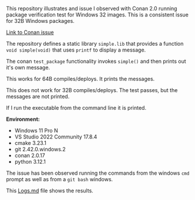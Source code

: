 This repository illustrates and issue I observed with Conan 2.0 running package verification test for Windows 32 images. This is a consistent issue for 32B Windows packages.

[Link to Conan issue](https://github.com/conan-io/conan/issues/15567)

The repository defines a static library `simple.lib` that provides a function `void simple(void)` that uses `printf` to display a message.

The conan `test_package` functionality invokes `simple()` and then prints out it's own message.

This works for 64B compiles/deploys. It prints the messages.

This does not work for 32B compiles/deploys. The test passes, but the messages are not printed.

If I run the executable from the command line it is printed.

**Environment:**
* Windows 11 Pro N
* VS Studio 2022 Community 17.8.4
* cmake 3.23.1
* git 2.42.0.windows.2
* conan 2.0.17
* python 3.12.1

The issue has been observed running the commands from the windows `cmd` prompt as well as from a `git bash` windows.

This [Logs.md](./Logs.md) file shows the results.
